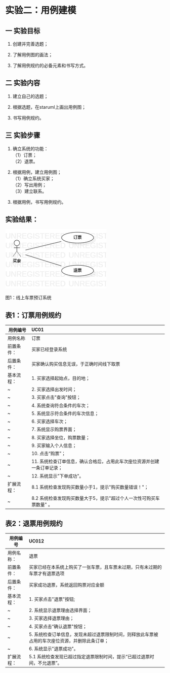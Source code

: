 # 实验二：用例建模
## 一 实验目标
1. 创建并完善选题；

2. 了解用例图的画法；

3. 了解用例规约的必备元素和书写方式。

## 二 实验内容
1. 建立自己的选题；

2. 根据选题，在staruml上画出用例图；

3. 书写用例规约。

## 三 实验步骤
1. 确立系统的功能：  
   （1）订票；  
   （2）退票。  

2. 根据用例，建立用例图；  
   （1）确立系统买家；  
   （2）写出用例；  
   （3）建立联系。  

3. 根据用例，书写用例规约。


## 实验结果：
![用例建模](./lab2_UseCaseDiagram1.jpg)  

图1：线上车票预订系统

## 表1：订票用例规约

 用例编号  | UC01 | 
 -|:-|
 | 用例名称 | 订票 | 
 | 前置条件： | 买家已经登录系统 |
 | 后置条件： | 买家确认购买信息无误，于正确时间线下取票 |
 | 基本流程： | 1. 买家选择起始点，目的地；|
 ~| 2. 买家选择出发时间；|
 ~| 3. 买家点击"查询"按钮；|
 ~| 4. 系统查询符合条件的车次；|
 ~| 5. 系统显示符合条件的车次信息；|
 ~| 6. 买家选择车次；|
 ~| 7. 系统显示购票界面；|
 ~| 8. 买家选择坐位，购票数量；|
 ~| 9. 买家输入个人信息；|
 ~| 10. 点击“购票”；|
 ~| 11. 系统检查订单信息，确认合格后，占用此车次座位资源并创建一条订单记录；
 ~| 12. 系统显示"下单成功"。|
 | 扩展流程： | 8.1 系统检查发现购买数量小于1，提示"购买数量错误！"；|
 ~| 8.2 系统检查发现购买数量大于5，提示"超过个人一次性可购买车票数量" 。|

 
## 表2：退票用例规约
 用例编号  | UC012 | 
 -|:-|
 | 用例名称： | 退票 |
 | 前置条件： | 买家已经在本系统上购买了一张车票，且车票未过期，只有未过期的车票才有退票选项 |
 | 后置条件： | 买家成功退票，系统返回购票对应金额 |
 | 基本流程： | 1. 买家点击"退票"按钮; |
 ~| 2. 系统显示退票理由选择界面；|
 ~| 3. 买家选择退票理由；|
 ~| 4. 买家点击“确认退票"按钮；| 
 ~| 5. 系统检查订单信息，发现未超过退票限制时间，则释放此车票被占用的车次座位资源，并删除此条订单；|
 ~| 6. 系统显示"退票成功"。 |
 | 扩展流程： | 5.1 系统检查发现已超过指定退票限制时间，提示“已超过退票时间，不允退票”。 |
 
 


